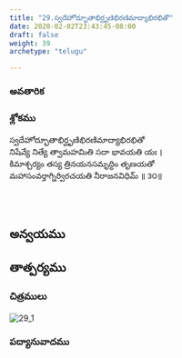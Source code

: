 ```yaml
---
title: "29.స్వదేహోద్భూతాభిర్ఘృణిభిరణిమాద్యాభిరభితో"
date: 2020-02-02T23:43:45-08:00
draft: false
weight: 39
archetype: "telugu"

---
```


### అవతారిక


### శ్లోకము

స్వదేహోద్భూతాభిర్ఘృణిభిరణిమాద్యాభిరభితో
<br/>నిషేవ్యే నిత్యే త్వామహమితి సదా భావయతి యః ।
<br/>కిమాశ్చర్యం తస్య త్రినయనసమృద్ధిం తృణయతో
<br/>మహాసంవర్తాగ్నిర్విరచయతి నీరాజనవిధిమ్ ॥ ౩౦॥
<br/>

<br/><br/>

## అన్వయము 


## తాత్పర్యము 

### చిత్రములు 

![29_1](/images/sl/manual/SL_V29.jpg)

### పద్యానువాదము
